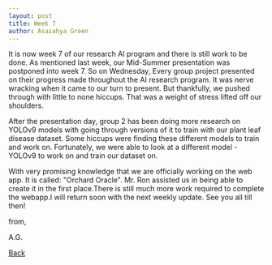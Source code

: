 ```yaml
---
layout: post
title: Week 7
author: Asaiahya Green
---
```


It is now week 7 of our research AI program and there is still work to be done. As mentioned last week, our Mid-Summer presentation was postponed into week 7. So on Wednesday, Every group project presented on their progress made throughout the AI research program. It was nerve wracking when it came to our turn to present. But thankfully, we pushed through with little to none hiccups. That was a weight of stress lifted off our shoulders. 

After the presentation day, group 2 has been doing more research on YOLOv9 models with going through versions of it to train with our plant leaf disease dataset. Some hiccups were finding these different models to train and work on. Fortunately, we were able to look at a different model - YOLOv9  to work on and train our dataset on.  

With very promising knowledge that we are officially working on the web app. It is called: "Orchard Oracle". Mr. Ron assisted us in being able to create it in the first place.There is still much more work required to complete the webapp.I will return soon with the next weekly update. See you all till then!

from,

A.G.

[Back](./)
